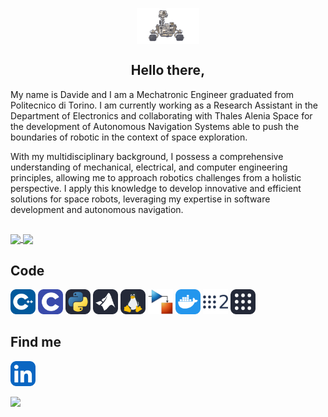 <p align="center">
  <img height="20%" width="20%" align="center" src="https://github.com/Fixit-Davide/Fixit-Davide/blob/main/icon/rover_animation.gif" />
 <h2 align="center">Hello there,</h2>
</p>
My name is Davide and I am a Mechatronic Engineer graduated from Politecnico di Torino.
I am currently working as a Research Assistant in the Department of Electronics and collaborating with Thales Alenia Space for the development of Autonomous Navigation Systems able to push the boundaries of robotic in the context of space exploration.



With my multidisciplinary background, I possess a comprehensive understanding of mechanical, electrical, and computer engineering principles, allowing me to approach robotics challenges from a holistic perspective. I apply this knowledge to develop innovative and efficient solutions for space robots, leveraging my expertise in software development and autonomous navigation.

##
<a href="https://github.com/Fixit-Davide/github-readme-stats">
  <img height=150 align="center" src="https://github-readme-stats-sigma-five.vercel.app/api?username=Fixit-Davide&show_icons=true&theme=radical&rank_icon=github&count_private=true&show_icons=false" />
</a>
<a href="https://github.com/anuraghazra/convoychat">
  <img height=150 align="center" src="https://github-readme-stats-sigma-five.vercel.app/api/top-langs?username=Fixit-Davide&layout=compact&langs_count=8&card_width=310&theme=radical" />
</a>

## Code
<a><img height="40" src="https://github.com/tandpfun/skill-icons/blob/main/icons/CPP.svg"></a>
<a><img height="40" src="https://github.com/tandpfun/skill-icons/blob/main/icons/C.svg"></a>
<a><img height="40" src="https://github.com/tandpfun/skill-icons/blob/main/icons/Python-Dark.svg"></a>
<a><img height="40" src="https://github.com/tandpfun/skill-icons/blob/main/icons/Matlab-Dark.svg"></a>
<a><img height="40" src="https://github.com/tandpfun/skill-icons/blob/main/icons/Linux-Dark.svg"></a>
<a><img height="40" src="https://github.com/Fixit-Davide/Fixit-Davide/blob/main/icon/Simulink_Logo.png"></a>
<a><img height="40" src="https://github.com/tandpfun/skill-icons/blob/main/icons/Docker.svg"></a>
<a><img height="40" src="https://github.com/Fixit-Davide/Fixit-Davide/blob/main/icon/ros2_logo.png"></a>
<a><img height="40" src="https://github.com/tandpfun/skill-icons/blob/main/icons/ROS-Dark.svg"></a>

## Find me
<a href="https://www.linkedin.com/in/davide-graziato/"><img height="40" src="https://github.com/tandpfun/skill-icons/blob/main/icons/LinkedIn.svg"></a>

<p align="left">
  <img src="https://capsule-render.vercel.app/api?type=waving&color=gradient&width=150&height=100&section=footer"/>
</p>

<!--
**Fixit-Davide/Fixit-Davide** is a ✨ _special_ ✨ repository because its `README.md` (this file) appears on your GitHub profile.

Here are some ideas to get you started:
[![Anurag's GitHub stats](https://github-readme-stats.vercel.app/api?username=Fixit-Davide)](https://github.com/anuraghazra/github-readme-stats)
- 🔭 I’m currently working on ...
- 🌱 I’m currently learning ...
- 👯 I’m looking to collaborate on ...
- 🤔 I’m looking for help with ...
- 💬 Ask me about ...
- 📫 How to reach me: ...
- 😄 Pronouns: ...
- ⚡ Fun fact: ...
-->
